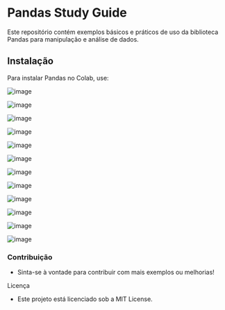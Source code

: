 # Pandas Study Guide

Este repositório contém exemplos básicos e práticos de uso da biblioteca Pandas para manipulação e análise de dados.

## Instalação

Para instalar Pandas no Colab, use:


![image](https://github.com/user-attachments/assets/440a52f0-d215-4cff-8de4-416110959f28)

![image](https://github.com/user-attachments/assets/a29b11a4-73c2-42a4-9377-28246f074cb6)


![image](https://github.com/user-attachments/assets/9ebb26f6-44f6-4ec6-85c5-de2ec39764ac)


![image](https://github.com/user-attachments/assets/d28d6ddd-0da7-471d-8b9e-d036214cc2cc)

![image](https://github.com/user-attachments/assets/22a54830-845f-4089-bda6-d507145e2d24)

![image](https://github.com/user-attachments/assets/3676e550-165c-493b-8291-c36886c5582c)

![image](https://github.com/user-attachments/assets/2d265c22-b135-4c11-b06d-b6257979d0b4)

![image](https://github.com/user-attachments/assets/5952c061-5865-459b-95ae-40986f1990d7)

![image](https://github.com/user-attachments/assets/9eae7571-558b-4383-943b-b44c73589533)

![image](https://github.com/user-attachments/assets/12550b57-7f9d-4e07-bd24-05d3b78bf25d)

![image](https://github.com/user-attachments/assets/233cbc6c-ac56-4028-b746-61b13db7375e)

![image](https://github.com/user-attachments/assets/3d83561f-7164-4e5d-a75f-a67f77a5c979)

### Contribuição
 - Sinta-se à vontade para contribuir com mais exemplos ou melhorias!

Licença
 - Este projeto está licenciado sob a MIT License.


















